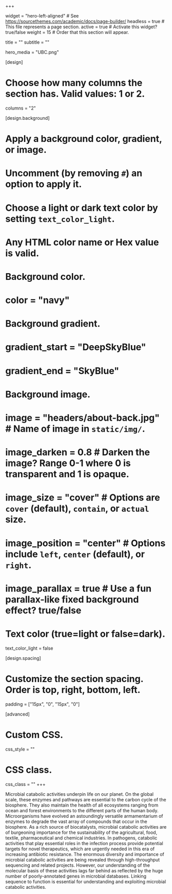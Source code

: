 +++

widget = "hero-left-aligned"  # See https://sourcethemes.com/academic/docs/page-builder/
headless = true  # This file represents a page section.
active = true  # Activate this widget? true/false
weight = 15  # Order that this section will appear.

title = ""
subtitle = ""

hero_media = "UBC.png"

[design]
  # Choose how many columns the section has. Valid values: 1 or 2.
  columns = "2"

[design.background]
  # Apply a background color, gradient, or image.
  #   Uncomment (by removing `#`) an option to apply it.
  #   Choose a light or dark text color by setting `text_color_light`.
  #   Any HTML color name or Hex value is valid.

  # Background color.
  # color = "navy"

  # Background gradient.
  # gradient_start = "DeepSkyBlue"
  # gradient_end = "SkyBlue"

  # Background image.
  # image = "headers/about-back.jpg"  # Name of image in `static/img/`.
  # image_darken = 0.8  # Darken the image? Range 0-1 where 0 is transparent and 1 is opaque.
  # image_size = "cover"  #  Options are `cover` (default), `contain`, or `actual` size.
  # image_position = "center"  # Options include `left`, `center` (default), or `right`.
  # image_parallax = true  # Use a fun parallax-like fixed background effect? true/false

  # Text color (true=light or false=dark).
  text_color_light = false



[design.spacing]
  # Customize the section spacing. Order is top, right, bottom, left.
  padding = ["15px", "0", "15px", "0"]

[advanced]
 # Custom CSS. 
 css_style = ""

 # CSS class.
 css_class = ""
+++

Microbial catabolic activities underpin life on our planet. On the global scale, these enzymes and pathways are essential to the carbon cycle of the biosphere. They also maintain the health of all ecosystems ranging from ocean and forest environments to the different parts of the human body. Microorganisms have evolved an astoundingly versatile armamentarium of enzymes to degrade the vast array of compounds that occur in the biosphere. As a rich source of biocatalysts, microbial catabolic activities are of burgeoning importance for the sustainability of the agricultural, food, textile, pharmaceutical and chemical industries. In pathogens, catabolic activities that play essential roles in the infection process provide potential targets for novel therapeutics, which are urgently needed in this era of increasing antibiotic resistance. The enormous diversity and importance of microbial catabolic activities are being revealed through high-throughput sequencing and related projects. However, our understanding of the molecular basis of these activities lags far behind as reflected by the huge number of poorly-annotated genes in microbial databases. Linking sequence to function is essential for understanding and exploiting microbial catabolic activities.

